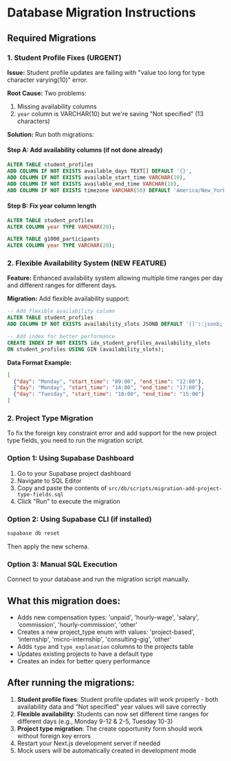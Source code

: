 # Database Migration Instructions

## Required Migrations

### 1. Student Profile Fixes (URGENT)

**Issue:** Student profile updates are failing with "value too long for type character varying(10)" error.

**Root Cause:** Two problems:
1. Missing availability columns 
2. `year` column is VARCHAR(10) but we're saving "Not specified" (13 characters)

**Solution:** Run both migrations:

#### Step A: Add availability columns (if not done already)
```sql
ALTER TABLE student_profiles 
ADD COLUMN IF NOT EXISTS available_days TEXT[] DEFAULT '{}',
ADD COLUMN IF NOT EXISTS available_start_time VARCHAR(10),
ADD COLUMN IF NOT EXISTS available_end_time VARCHAR(10),
ADD COLUMN IF NOT EXISTS timezone VARCHAR(50) DEFAULT 'America/New_York';
```

#### Step B: Fix year column length 
```sql
ALTER TABLE student_profiles 
ALTER COLUMN year TYPE VARCHAR(20);

ALTER TABLE g1000_participants 
ALTER COLUMN year TYPE VARCHAR(20);
```

### 2. Flexible Availability System (NEW FEATURE)

**Feature:** Enhanced availability system allowing multiple time ranges per day and different ranges for different days.

**Migration:** Add flexible availability support:

```sql
-- Add flexible availability column
ALTER TABLE student_profiles 
ADD COLUMN IF NOT EXISTS availability_slots JSONB DEFAULT '[]'::jsonb;

-- Add index for better performance
CREATE INDEX IF NOT EXISTS idx_student_profiles_availability_slots 
ON student_profiles USING GIN (availability_slots);
```

**Data Format Example:**
```json
[
  {"day": "Monday", "start_time": "09:00", "end_time": "12:00"},
  {"day": "Monday", "start_time": "14:00", "end_time": "17:00"},
  {"day": "Tuesday", "start_time": "10:00", "end_time": "15:00"}
]
```

### 2. Project Type Migration

To fix the foreign key constraint error and add support for the new project type fields, you need to run the migration script.

### Option 1: Using Supabase Dashboard
1. Go to your Supabase project dashboard
2. Navigate to SQL Editor
3. Copy and paste the contents of `src/db/scripts/migration-add-project-type-fields.sql`
4. Click "Run" to execute the migration

### Option 2: Using Supabase CLI (if installed)
```bash
supabase db reset
```
Then apply the new schema.

### Option 3: Manual SQL Execution
Connect to your database and run the migration script manually.

## What this migration does:
- Adds new compensation types: 'unpaid', 'hourly-wage', 'salary', 'commission', 'hourly-commission', 'other'
- Creates a new project_type enum with values: 'project-based', 'internship', 'micro-internship', 'consulting-gig', 'other'
- Adds `type` and `type_explanation` columns to the projects table
- Updates existing projects to have a default type
- Creates an index for better query performance

## After running the migrations:
1. **Student profile fixes**: Student profile updates will work properly - both availability data and "Not specified" year values will save correctly
2. **Flexible availability**: Students can now set different time ranges for different days (e.g., Monday 9-12 & 2-5, Tuesday 10-3)
3. **Project type migration**: The create opportunity form should work without foreign key errors
4. Restart your Next.js development server if needed
5. Mock users will be automatically created in development mode 
